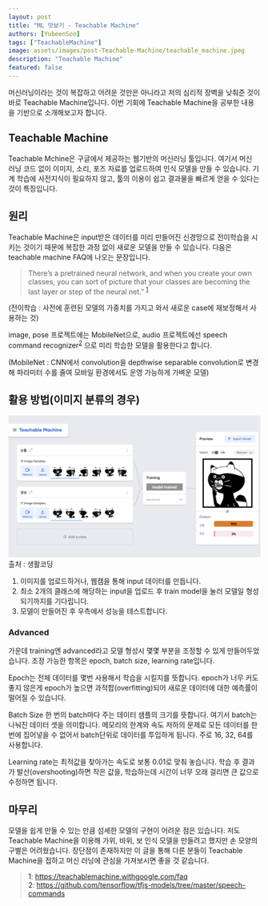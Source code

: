 ```yaml
---
layout: post
title: "ML 맛보기 - Teachable Machine"
authors: [YubeenSon]
tags: ["TeachableMachine"]
image: assets/images/post-Teachable-Machine/teachable_machine.jpeg
description: "Teachable Machine"
featured: false
---
```

머신러닝이라는 것이 복잡하고 어려운 것만은 아니라고 저의 심리적 장벽을 낮춰준 것이 바로 Teachable Machine입니다. 이번 기회에 Teachable Machine을 공부한 내용을 기반으로 소개해보고자 합니다.  

##  Teachable Machine  

Teachable Mchine은 구글에서 제공하는 웹기반의 머신러닝 툴입니다. 여기서 머신 러닝 코드 없이 이미지, 소리, 포즈 자료를 업로드하여 인식 모델을 만들 수 있습니다. 기계 학습에 사전지식이 필요하지 않고, 툴의 이용이 쉽고 결과물을 빠르게 얻을 수 있다는 것이 특징입니다.   

## 원리  

Teachable Machine은 input받은 데이터를 미리 만들어진 신경망으로 전이학습을 시키는 것이기 때문에 복잡한 과정 없이 새로운 모델을 만들 수 있습니다. 다음은 teachable machine FAQ에 나오는 문장입니다.

>There’s a pretrained neural network, and when you create your own classes, you can sort of picture that your classes are becoming the last layer or step of the neural net.” <sup>[1](#footnote_1)</sup>

(전이학습 : 사전에 훈련된 모델의 가중치를 가지고 와서 새로운 case에 재보정해서 사용하는 것)

image, pose 프로젝트에는 MobileNet으로, audio 프로젝트에선 speech command recognizer<sup>[2](#footnote_2)</sup> 으로 미리 학습한 모델을 활용한다고 합니다. 

(MobileNet : CNN에서 convolution을 depthwise separable convolution로 변경해 파라미터 수를 줄여 모바일 환경에서도 운영 가능하게 가벼운 모델)

## 활용 방법(이미지 분류의 경우)

![teachable_machine_page.jpeg](../assets/images/post-Teachable-Machine/teachable_machine_page.jpeg)
출처 : 생활코딩

1. 이미지를 업로드하거나, 웹캠을 통해 input 데이터를 만듭니다.
2. 최소 2개의 클래스에 해당하는 input을 업로드 후 train model을 눌러 모델일 형성되기까지를 기다립니다. 
3. 모델이 만들어진 후 우측에서 성능을 테스트합니다. 

### Advanced
 
가운데 training엔 advanced라고 모델 형성시 몇몇 부분을 조정할 수 있게 만들어두었습니다. 조정 가능한 항목은 epoch, batch size, learning rate입니다.  

Epoch는 전체 데이터를 몇번 사용해서 학습을 시킬지를 뜻합니다. epoch가 너무 커도 좋지 않은게 epoch가 높으면 과적합(overfitting)되어 새로운 데이터에 대한 예측률이 떨어질 수 있습니다.

Batch Size 한 번의 batch마다 주는 데이터 샘플의 크기를 뜻합니다. 여기서 batch는 나눠진 데이터 셋을 의미합니다. 메모리의 한계와 속도 저하의 문제로 모든 데이터를 한 번에 집어넣을 수 없어서 batch단위로 데이터를 투입하게 됩니다. 주로 16, 32, 64를 사용합니다.

Learning rate는 최적값을 찾아가는 속도로 보통 0.01로 맞춰 놓습니다. 학습 후 결과가 발산(overshooting)하면 작은 값을, 학습하는데 시간이 너무 오래 걸리면 큰 값으로 수정하면 됩니다. 

## 마무리

모델을 쉽게 만들 수 있는 만큼 섬세한 모델의 구현이 어려운 점은 있습니다. 저도 Teachable Machine을 이용해 가위, 바위, 보 인식 모델을 만들려고 했지만 손 모양의 구별은 어려웠습니다. 장단점이 존재하지만 이 글을 통해 다른 분들이 Teachable Machine을 접하고 머신 러닝에 관심을 가져보시면 좋을 것 같습니다.


> <a name="footnote_1">1</a>: https://teachablemachine.withgoogle.com/faq  
> <a name="footnote_2">2</a>: https://github.com/tensorflow/tfjs-models/tree/master/speech-commands